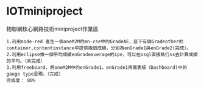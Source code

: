# IOTminiproject
物聯網核心網路技術miniproject作業區
~~~mini project說明~~~
1.利用node-red 產生一個oneM2M的mn-cse中的GradeAE，底下有個Gradeother的container,contentinstance中提供兩個成績，分別為enGrade1與enGrade2(完成）。
2.利用eclipse做一個平均成績enGradeaverage的ipe，可以在osgl直接執行ss去計算成績的平均。（未完成）
3.利用freeboard，將oneM2M中的enGrade1，enGrade1用儀表板（Dashboard)中的gauge type呈現。（完成）
完成度：˙80%
